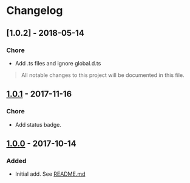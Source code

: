 # Changelog

## [1.0.2] - 2018-05-14
### Chore
- Add .ts files and ignore global.d.ts

> All notable changes to this project will be documented in this file.

## [1.0.1] - 2017-11-16
### Chore
- Add status badge.

[1.0.1]: https://github.com/invisible-tech/basic-tests/releases/tag/v1.0.1

## [1.0.0] - 2017-10-14
### Added
- Initial add. See [README.md](README.md)

[1.0.0]: https://github.com/invisible-tech/basic-tests/releases/tag/v1.0.0
